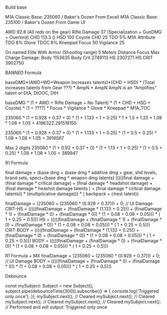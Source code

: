 Build base

M1A Classic Base: 235060 / Baker's Dozen From Excell
M1A Classic Base: 235100 / Baker's Dozen From Game UI

AWD 92.8 (All reds on the gear)
Rifle Damage 37 (Specialization + GunDMG + Overlord)
CHD 113.3 ()
HSD 100
Coyote CHD 25 
TDO 5% M1A Attribute
TDO 8% Glove
TDOC 8% Kneepad
Focus 50
Vigilance 25

On named Elite With Armor (Shooting range) 5 Meters Distance Focus Max Charge
Damage:
Body 1153635
Body Crit 2749113
HS 2307271
HS CRIT 3902750


BANNED Formula

baseDMG*(AWD+WD+Weapon Increases talents)*(CHD + HSD) * (Total increases talents from Gear ???) * AmpN * AmpN
AmpN is an "Amplifies" talent or DtA, DtOOC, DtH

baseDMG * (1 + AWD + Rifle Damage + No Talent) * (1 + CHD + HSD + Coyote) * (1 + ????) * Focus * Vigilance * Glove * Kneepad * M1A_TOC

235060 * (1 + 0.928 + 0.37 + 0) * (1 + 1.133 + 1 + 0.25) * 1 * 1.5 * 1.25 * 1.08 * 1.08 * 1.05 = 4196322.291518155

235060 * (1 + 0.928 + 0.37 + 0) * (1 + 1.133 + 1 + 0.25) * (1 + 0.5 + 0.25) * 1.08 * 1.08 * 1.05 = 3916567

Max 2 digits
235060 * (1 + 0.92 + 0.37 + 0) * (1 + 1.13 + 1 + 0.25) * (1 + 0.5 + 0.25) * 1.08 * 1.08 * 1.05 = 389947


R1 Formula

final damage = (base dmg + (base dmg  * additive dmg = gear, shd levels, brand sets, spec)+(base dmg * weapon dmg talents)
(((((final damage + (final damage * critical damage) + (final damage * headshot damage) + (final damage * heashot damage talents ) + (final damage * ciritcal damage talents)) * (multiplicative damage))) * ( backpack + chest talent))

finalDamage = (235060 + (235060 * (0.928 + 0.37))) + 0; // UI Damage
CRIT-HS = (((((finalDamage + (finalDamage * (1.133 + 0.25)) + (finalDamage * 1) + (finalDamage * 0) + (finalDamage * 0)) * (1 + 0.08 + 0.08 + 0.05))) * ( 1 + 0.25 + 0.5)))
HS = (((((finalDamage + (finalDamage * 1) + (finalDamage * 0) + (finalDamage * 0)) * (1 + 0.08 + 0.08 + 0.05))) * ( 1 + 0.25 + 0.5)))
CRIT-BODY = (((((finalDamage + (finalDamage * (1.133 + 0.25)) + (finalDamage * 0) + (finalDamage * 0)) * (1 + 0.08 + 0.08 + 0.05))) * ( 1 + 0.25 + 0.5)))
BODY = (((((finalDamage + (finalDamage * 0) + (finalDamage * 0)) * (1 + 0.08 + 0.08 + 0.05))) * ( 1 + 0.25 + 0.5)))

R1 Formula + MX
finalDamage = (235060 + (235060 * (0.928 + 0.37))) + 0; // UI Damage
BODY = (((((finalDamage + (finalDamage * 0) + (finalDamage * 0)) * (1 + 0.08 + 0.08 + 0.05))) * ( 1 + 0.25 + 0.5)))

Debounce 

const mySubject: Subject<void> = new Subject();
subject.pipe(debounceTime(300)).subscribe(() => {
  console.log('Triggered only once');
});
mySubject.next(); // Cleared
mySubject.next(); // Cleared
mySubject.next(); // Cleared
mySubject.next(); // Cleared
mySubject.next(); // Performed and will output: Triggered only once
